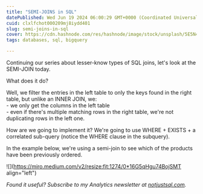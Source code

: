 ```yaml
---
title: "SEMI-JOINS in SQL"
datePublished: Wed Jun 19 2024 06:00:29 GMT+0000 (Coordinated Universal Time)
cuid: clxlfchot000209mj8iydd401
slug: semi-joins-in-sql
cover: https://cdn.hashnode.com/res/hashnode/image/stock/unsplash/5E5N49RWtbA/upload/a12b5b107805282f5ac536e46f2547b1.jpeg
tags: databases, sql, bigquery

---
```


Continuing our series about lesser-know types of SQL joins, let's look at the SEMI-JOIN today.

What does it do?

Well, we filter the entries in the left table to only the keys found in the right table, but unlike an INNER JOIN, we:  
\- we only get the columns in the left table  
\- even if there's multiple matching rows in the right table, we're not duplicating rows in the left one.

How are we going to implement it? We're going to use WHERE + EXISTS + a correlated sub-query (notice the WHERE clause in the subquery).

In the example below, we're using a semi-join to see which of the products have been previously ordered.

![](https://miro.medium.com/v2/resize:fit:1274/0*16G5qHgu74BojSMT align="left")

*Found it useful? Subscribe to my Analytics newsletter at* [*notjustsql.com*](https://notjustsql.com)*.*